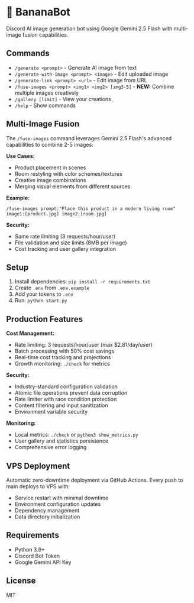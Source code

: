 # 🍌 BananaBot

Discord AI image generation bot using Google Gemini 2.5 Flash with multi-image fusion capabilities.

## Commands

- `/generate <prompt>` - Generate AI image from text
- `/generate-with-image <prompt> <image>` - Edit uploaded image  
- `/generate-link <prompt> <url>` - Edit image from URL
- `/fuse-images <prompt> <img1> <img2> [img3-5]` - **NEW:** Combine multiple images creatively
- `/gallery [limit]` - View your creations  
- `/help` - Show commands

## Multi-Image Fusion

The `/fuse-images` command leverages Gemini 2.5 Flash's advanced capabilities to combine 2-5 images:

**Use Cases:**
- Product placement in scenes
- Room restyling with color schemes/textures  
- Creative image combinations
- Merging visual elements from different sources

**Example:**
```
/fuse-images prompt:"Place this product in a modern living room" image1:[product.jpg] image2:[room.jpg]
```

**Security:**
- Same rate limiting (3 requests/hour/user)
- File validation and size limits (8MB per image)
- Cost tracking and user gallery integration

## Setup

1. Install dependencies: `pip install -r requirements.txt`
2. Create `.env` from `.env.example`
3. Add your tokens to `.env`
4. Run: `python start.py`

## Production Features

**Cost Management:**
- Rate limiting: 3 requests/hour/user (max $2.81/day/user)
- Batch processing with 50% cost savings
- Real-time cost tracking and projections
- Growth monitoring: `./check` for metrics

**Security:**
- Industry-standard configuration validation  
- Atomic file operations prevent data corruption
- Rate limiter with race condition protection
- Content filtering and input sanitization
- Environment variable security

**Monitoring:**
- Local metrics: `./check` or `python3 show_metrics.py`
- User gallery and statistics persistence
- Comprehensive error logging

## VPS Deployment

Automatic zero-downtime deployment via GitHub Actions. Every push to main deploys to VPS with:
- Service restart with minimal downtime
- Environment configuration updates
- Dependency management
- Data directory initialization

## Requirements

- Python 3.9+
- Discord Bot Token
- Google Gemini API Key

## License

MIT